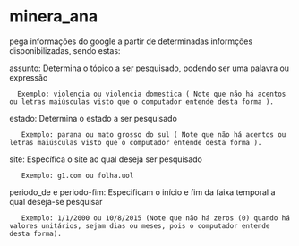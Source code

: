 # minera_ana
pega informações do google a partir de determinadas informções disponibilizadas, sendo estas:
  
  assunto: Determina o tópico a ser pesquisado, podendo ser uma palavra ou expressão
  
      Exemplo: violencia ou violencia domestica ( Note que não há acentos ou letras maiúsculas visto que o computador entende desta forma ).
  
  estado: Determina o estado a ser pesquisado
  
       Exemplo: parana ou mato grosso do sul ( Note que não há acentos ou letras maiúsculas visto que o computador entende desta forma ).
       
  site: Específica o site ao qual deseja ser pesquisado
  
       Exemplo: g1.com ou folha.uol
       
  periodo_de e periodo-fim: Especificam o início e fim da faixa temporal a qual deseja-se pesquisar
  
       Exemplo: 1/1/2000 ou 10/8/2015 (Note que não há zeros (0) quando há valores unitários, sejam dias ou meses, pois o computador entende desta forma). 
       
